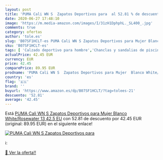 ```yaml
---
layout: post
title: 'PUMA Cali WN S  Zapatos Deportivos para  al 52.81 % de descuento'
date: 2020-06-27 17:48:10
image: 'https://m.media-amazon.com/images/I/31zH1DphphL._SL400_.jpg'
comments: true
category: ofertas
author: 'tole.es'
slug: 'B07SF1HCLT-es PUMA Cali WN S Zapatos Deportivos para Mujer Blanco...'
sku: 'B07SF1HCLT-es'
tags: [ 'Calzado deportivo para hombre','Chanclas y sandalias de piscina para hombre','Sandalias de vestir para hombre','Zapatillas y calzado deportivo para hombre','Zapatos','Zapatos para hombre','Zapatos y complementos','zapatos', ]
actualPrice: 42.45 EUR
currency: EUR
price: 42.45
comparePrice: 89.95 EUR
prodname: 'PUMA Cali WN S  Zapatos Deportivos para Mujer  Blanco White/Rosewater 13  42.5 EU'
country: 'es'
flag: '🇪🇸'
brand: ''
buyurl: 'https://www.amazon.es/dp/B07SF1HCLT/?tag=tolees-21'
descuento: '52.81'
average: '42.45'
---
```


Está [PUMA Cali WN S  Zapatos Deportivos para Mujer  Blanco White/Rosewater 13  42.5 EU](https://www.amazon.es/dp/B07SF1HCLT/?tag=tolees-21) con 52.81 de descuento por 42.45 EUR (original: 89.95 EUR) en el siguiente enlace!

[![PUMA Cali WN S  Zapatos Deportivos para ](https://m.media-amazon.com/images/I/31zH1DphphL._SL400_.jpg)](https://www.amazon.es/dp/B07SF1HCLT/?tag=tolees-21)

ℹ️:


[🛒 Ver la oferta!!](https://www.amazon.es/dp/B07SF1HCLT/?tag=tolees-21)
